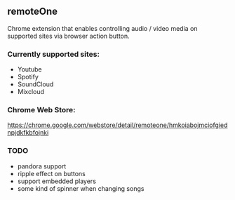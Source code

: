 ## remoteOne

Chrome extension that enables controlling audio / video media on supported sites via browser action button.


### Currently supported sites:
* Youtube
* Spotify
* SoundCloud
* Mixcloud

### Chrome Web Store:
https://chrome.google.com/webstore/detail/remoteone/hmkoiabojmciofgiednpjdkfkbfojnki

### TODO
* pandora support
* ripple effect on buttons
* support embedded players
* some kind of spinner when changing songs
